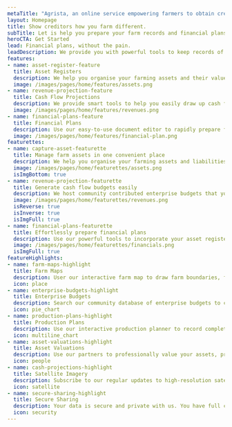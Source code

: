 ```yaml
---
metaTitle: "Agrista, an online service empowering farmers to obtain credit."
layout: Homepage
title: Show creditors how you farm different.
subTitle: Let is help you prepare your farm records and financial plans without the pain of using spreadsheets.
heroCTA: Get Started
lead: Financial plans, without the pain.
leadDescription: We provide you with powerful tools to keep records of your farming activities and to easily prepare financial plans that you can securely share online with your creditors.
features:
- name: asset-register-feature
  title: Asset Registers
  description: We help you organise your farming assets and their value. Keep track of asset liabilities and calculate the impact on your cash flow.  You can easily access valuation services online from our partners to provide professional valuations to your creditors.
  image: /images/pages/home/features/assets.png
- name: revenue-projection-feature
  title: Cash Flow Projections
  description: We provide smart tools to help you easily draw up cash flow budgets that not only help you communicate your farming plan with creditors, but also help you gain new insights into the profitability of your farming enterprises.
  image: /images/pages/home/features/revenues.png
- name: financial-plans-feature
  title: Financial Plans
  description: Use our easy-to-use document editor to rapidly prepare financial plans required by creditors. Updates are just as easy and you you can securely share regular updates with your creditor with the click of a button.
  image: /images/pages/home/features/financial-plan.png
featurettes:
- name: capture-asset-featurette
  title: Manage farm assets in one convenient place
  description: We help you organise your farming assets and liabilities. Use our interactive farm map to locate farms, fields and other assets. Import professional valuations from our partners to help you get started and to keep track of market developments in values of assets.
  image: /images/pages/home/featurettes/assets.png
  isImgBottom: true
- name: revenue-projection-featurette
  title: Generate cash flow budgets easily
  description: We host community contributed enterprise budgets that you can easily assign to fields to automatically generate finance requirements and profit margins per enterprise.
  image: /images/pages/home/featurettes/revenues.png
  isReverse: true
  isInverse: true
  isImgFull: true
- name: financial-plans-featurette
  title: Effortlessly prepare financial plans
  description: Use our powerful tools to incorporate your asset register and production plans to automatically create cash flow budgets and a statement of assets and liabilities. Securely share documents online with your service providers and creditors.
  image: /images/pages/home/featurettes/financials.png
  isImgFull: true
featureHighlights:
- name: farm-maps-highlight
  title: Farm Maps
  description: User our interactive farm map to draw farm boundaries, fields and the location of assets.
  icon: place
- name: enterprise-budgets-highlight
  title: Enterprise Budgets
  description: Search our community database of enterprise budgets to customise or to benchmark your production costs.
  icon: pie_chart
- name: production-plans-highlight
  title: Production Plans
  description: Use our interactive production planner to record completed activities and plan your upcoming season.
  icon: multiline_chart
- name: asset-valuations-highlight
  title: Asset Valuations
  description: Use our partners to professionally value your assets, prepare production plans, and analyse your financials.
  icon: people
- name: cash-projections-highlight
  title: Satellite Imagery
  description: Subscribe to our regular updates to high-resolution satellite imagery to monitor your crop assets.
  icon: satellite
- name: secure-sharing-highlight
  title: Secure Sharing
  description: Your data is secure and private with us. You have full control on who should have access to your data.
  icon: security
---
```

